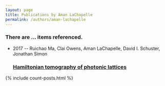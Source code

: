 ```yaml
---
layout: page
title: Publications by Aman LaChapelle
permalink: /authors/aman-lachapelle
---
```


<h3 id="number-posts">There are ... items referenced.</h3>
<ul class="post-list">
<li><span class='post-meta'>2017 -- Ruichao Ma, Clai Owens, Aman LaChapelle, David I. Schuster, Jonathan Simon</span><h3><a class='post-link' href="{{ site.baseurl }}/hamiltonian-tomography-of-photonic-lattices">Hamiltonian tomography of photonic lattices</a></h3></li>

</ul>
{% include count-posts.html %}
